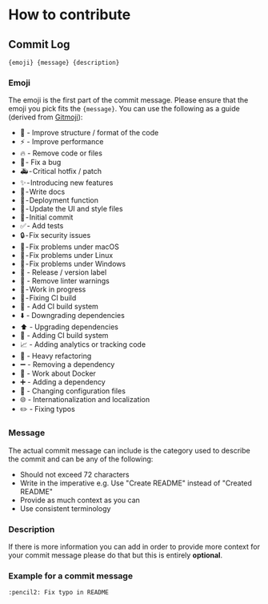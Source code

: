 # How to contribute

<!-- ## Branch Management -->

## Commit Log

```
{emoji} {message} {description}
```

### Emoji
The emoji is the first part of the commit message. Please ensure that the emoji you pick fits the `{message}`. You can use the following as a guide (derived from [Gitmoji]([https://gitmoji.carloscuesta.me/](https://github.com/carloscuesta/gitmoji))):
- :art: - Improve structure / format of the code
- :zap: - Improve performance
- :fire: - Remove code or files
- :bug: - Fix a bug
- :ambulance: - Critical hotfix / patch
- :sparkles: - Introducing new features
- :memo: - Write docs
- :rocket: - Deployment function
- :lipstick: - Update the UI and style files
- :tada: - Initial commit
- :white_check_mark: - Add tests
- :lock: - Fix security issues
- :apple: - Fix problems under macOS
- :penguin: - Fix problems under Linux
- :checkered_flag: - Fix problems under Windows
- :bookmark: - Release / version label
- :rotating_light: - Remove linter warnings
- :construction: - Work in progress
- :green_heart: - Fixing CI build
- :rotating_light: - Add CI build system
- :arrow_down: - Downgrading dependencies
- :arrow_up: - Upgrading dependencies
- :construction_worker: - Adding CI build system
- :chart_with_upwards_trend: - Adding analytics or tracking code
- :hammer: - Heavy refactoring
- :heavy_minus_sign: - Removing a dependency
- :whale: - Work about Docker
- :heavy_plus_sign: - Adding a dependency
- :wrench: - Changing configuration files
- :globe_with_meridians: - Internationalization and localization
- :pencil2: - Fixing typos
  
### Message

The actual commit message can include is the category used to describe the commit and can be any of the following:
- Should not exceed 72 characters
- Write in the imperative e.g. Use "Create README" instead of "Created README"
- Provide as much context as you can
- Use consistent terminology
  
### Description

If there is more information you can add in order to provide more context for your commit message please do that but this is entirely **optional**.

### Example for a commit message

`:pencil2: Fix typo in README`